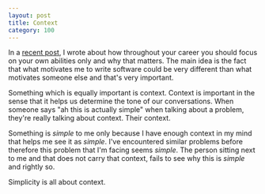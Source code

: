 ```yaml
---
layout: post
title: Context
category: 100
---
```

In a [recent post](http://makisotman.com/100_words_challenge/100/2015/11/11/73.html), I wrote about how throughout your career you should focus on your own abilities only and why that matters. The main idea is the fact that what motivates me to write software could be very different than what motivates someone else and that's very important.

Something which is equally important is context. Context is important in the sense that it helps us determine the tone of our conversations. When someone says "ah this is actually simple" when talking about a problem, they're really talking about context. Their context.

Something is _simple_ to me only because I have enough context in my mind that helps me see it as _simple_. I've encountered similar problems before therefore this problem that I'm facing seems _simple_. The person sitting next to me and that does not carry that context, fails to see why this is _simple_ and rightly so.

Simplicity is all about context.
